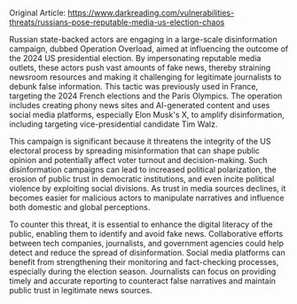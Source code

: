 Original Article: https://www.darkreading.com/vulnerabilities-threats/russians-pose-reputable-media-us-election-chaos

Russian state-backed actors are engaging in a large-scale disinformation campaign, dubbed Operation Overload, aimed at influencing the outcome of the 2024 US presidential election. By impersonating reputable media outlets, these actors push vast amounts of fake news, thereby straining newsroom resources and making it challenging for legitimate journalists to debunk false information. This tactic was previously used in France, targeting the 2024 French elections and the Paris Olympics. The operation includes creating phony news sites and AI-generated content and uses social media platforms, especially Elon Musk's X, to amplify disinformation, including targeting vice-presidential candidate Tim Walz.

This campaign is significant because it threatens the integrity of the US electoral process by spreading misinformation that can shape public opinion and potentially affect voter turnout and decision-making. Such disinformation campaigns can lead to increased political polarization, the erosion of public trust in democratic institutions, and even incite political violence by exploiting social divisions. As trust in media sources declines, it becomes easier for malicious actors to manipulate narratives and influence both domestic and global perceptions.

To counter this threat, it is essential to enhance the digital literacy of the public, enabling them to identify and avoid fake news. Collaborative efforts between tech companies, journalists, and government agencies could help detect and reduce the spread of disinformation. Social media platforms can benefit from strengthening their monitoring and fact-checking processes, especially during the election season. Journalists can focus on providing timely and accurate reporting to counteract false narratives and maintain public trust in legitimate news sources.